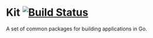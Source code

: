 # Kit [![Build Status](https://travis-ci.org/gomatic/kit.svg?branch=master)](https://travis-ci.org/gomatic/kit)

A set of common packages for building applications in Go.
